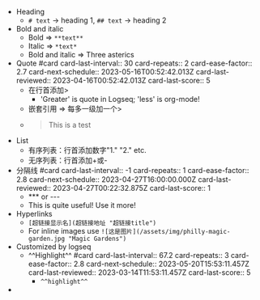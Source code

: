 - Heading
	- `# text` -> heading 1, `## text` -> heading 2
- Bold and italic
	- Bold ⇒ `**text**`
	- Italic ⇒ `*text*`
	- Bold and italic ⇒ Three asterics
- Quote #card
  card-last-interval:: 30
  card-repeats:: 2
  card-ease-factor:: 2.7
  card-next-schedule:: 2023-05-16T00:52:42.013Z
  card-last-reviewed:: 2023-04-16T00:52:42.013Z
  card-last-score:: 5
	- 在行首添加>
		- 'Greater' is quote in Logseq; 'less' is org-mode!
	- 嵌套引用 ⇒ 每多一级加一个>
	- > This is a test
- List
	- 有序列表：行首添加数字"1." "2." etc.
	- 无序列表：行首添加+或-
- 分隔线 #card
  card-last-interval:: -1
  card-repeats:: 1
  card-ease-factor:: 2.8
  card-next-schedule:: 2023-04-27T16:00:00.000Z
  card-last-reviewed:: 2023-04-27T00:22:32.875Z
  card-last-score:: 1
	- *** or ---
	- This is quite useful! Use it more!
- Hyperlinks
	- `[超链接显示名](超链接地址 "超链接title")`
	- For inline images use `![这是图片](/assets/img/philly-magic-garden.jpg "Magic Gardens")`
- Customized by logseq
	- ^^Highlight^^ #card
	  card-last-interval:: 67.2
	  card-repeats:: 3
	  card-ease-factor:: 2.8
	  card-next-schedule:: 2023-05-20T15:53:11.457Z
	  card-last-reviewed:: 2023-03-14T11:53:11.457Z
	  card-last-score:: 5
		- `^^highlight^^`
-